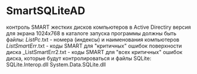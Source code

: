 # SmartSQLiteAD
контроль SMART жестких дисков компьютеров в Active Directiry
версия для экрана 1024х768
в каталоге запуска программы должны быть файлы:
_ListPc_.txt - номера (индексы) и наименования компьютеров 
_ListSmartErr_.txt - коды SMART для "критичных" ошибок поверхности диска
_ListSmartErr2.txt - коды SMART для "всех критичных" ошибок диска, которые будут контролироваться
и файлы SQLite:
SQLite.Interop.dll
System.Data.SQLite.dll
